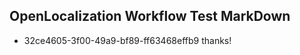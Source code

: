 ## OpenLocalization Workflow Test MarkDown
* 32ce4605-3f00-49a9-bf89-ff63468effb9 thanks!

<!--HONumber=Jul16_HO3-->



